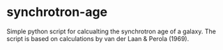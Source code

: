 # synchrotron-age
Simple python script for calcualting the synchrotron age of a galaxy. 
The script is based on calculations by van der Laan & Perola (1969). 


